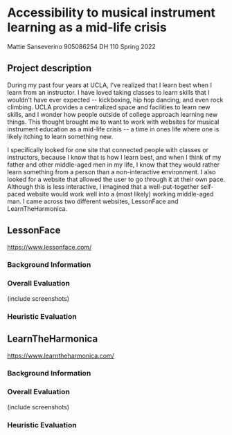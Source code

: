 # Accessibility to musical instrument learning as a mid-life crisis

Mattie Sanseverino
905086254
DH 110 Spring 2022

## Project description
During my past four years at UCLA, I've realized that I learn best when I learn from an instructor. I have loved taking classes to learn skills that I wouldn't have ever expected -- kickboxing, hip hop dancing, and even rock climbing. UCLA provides a centralized space and facilities to learn new skills, and I wonder how people outside of college approach learning new things. This thought brought me to want to work with websites for musical instrument education as a mid-life crisis -- a time in ones life where one is likely itching to learn something new. 

I specifically looked for one site that connected people with classes or instructors, because I know that is how I learn best, and when I think of my father and other middle-aged men in my life, I know that they would rather learn something from a person than a non-interactive environment. I also looked for a website that allowed the user to go through it at their own pace. Although this is less interactive, I imagined that a well-put-together self-paced website would work well into a (most likely) working middle-aged man. I came across two different websites, LessonFace and LearnTheHarmonica. 

## LessonFace
https://www.lessonface.com/

### Background Information

### Overall Evaluation

(include screenshots)

### Heuristic Evaluation


## LearnTheHarmonica
https://www.learntheharmonica.com/

### Background Information

### Overall Evaluation

(include screenshots)

### Heuristic Evaluation
